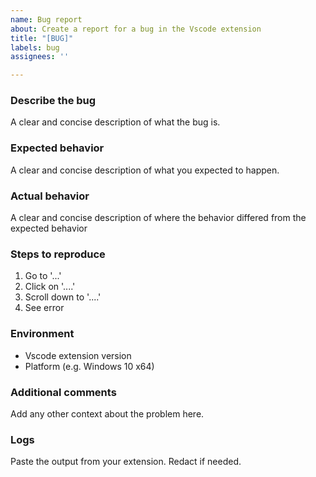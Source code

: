 ```yaml
---
name: Bug report
about: Create a report for a bug in the Vscode extension
title: "[BUG]"
labels: bug
assignees: ''

---
```


### Describe the bug
A clear and concise description of what the bug is.

### Expected behavior
A clear and concise description of what you expected to happen.

### Actual behavior
A clear and concise description of where the behavior differed from the expected behavior

### Steps to reproduce
1. Go to '...'
2. Click on '....'
3. Scroll down to '....'
4. See error

### Environment
- Vscode extension version
- Platform (e.g. Windows 10 x64)

### Additional comments
Add any other context about the problem here.

### Logs
Paste the output from your extension. Redact if needed.